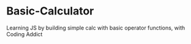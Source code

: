 # Basic-Calculator
Learning JS by building simple calc with basic operator functions, with Coding Addict
